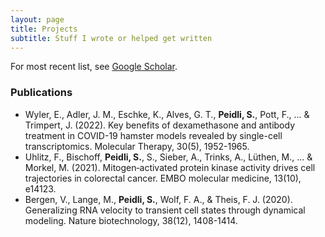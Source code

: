 ```yaml
---
layout: page
title: Projects
subtitle: Stuff I wrote or helped get written
---
```


For most recent list, see [Google Scholar](https://scholar.google.de/citations?user=A684mbMAAAAJ&hl=en).

### Publications
- Wyler, E., Adler, J. M., Eschke, K., Alves, G. T., **Peidli, S.**, Pott, F., ... & Trimpert, J. (2022). Key benefits of dexamethasone and antibody treatment in COVID-19 hamster models revealed by single-cell transcriptomics. Molecular Therapy, 30(5), 1952-1965.
- Uhlitz, F., Bischoff, **Peidli, S.**, S., Sieber, A., Trinks, A., Lüthen, M., ... & Morkel, M. (2021). Mitogen‐activated protein kinase activity drives cell trajectories in colorectal cancer. EMBO molecular medicine, 13(10), e14123.
- Bergen, V., Lange, M., **Peidli, S.**, Wolf, F. A., & Theis, F. J. (2020). Generalizing RNA velocity to transient cell states through dynamical modeling. Nature biotechnology, 38(12), 1408-1414.
